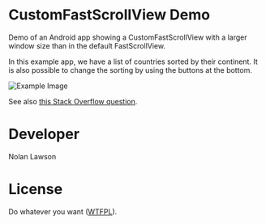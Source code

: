 CustomFastScrollView Demo
=========================

Demo of an Android app showing a CustomFastScrollView with a larger window size than in the default FastScrollView.

In this example app, we have a list of countries sorted by their continent.  It is also possible to change the sorting by using the buttons at the bottom.

![Example Image][1]

See also [this Stack Overflow question][2].

Developer
=========

Nolan Lawson

License
=========

Do whatever you want ([WTFPL][3]).

[1]: https://raw.github.com/nolanlawson/CustomFastScrollViewDemo/master/example.png
[2]: http://stackoverflow.com/questions/3225092/fast-scroll-display-problem-with-listadapter-and-sectionindexer
[3]: http://sam.zoy.org/wtfpl/
